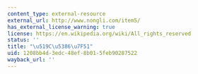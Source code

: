 ```yaml
---
content_type: external-resource
external_url: http://www.nongli.com/item5/
has_external_license_warning: true
license: https://en.wikipedia.org/wiki/All_rights_reserved
status: ''
title: "\u519C\u5386\u7F51"
uid: 1208bb4d-3edc-48ef-8b01-5feb90287522
wayback_url: ''
---
```


